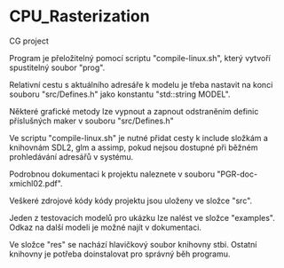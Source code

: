 # CPU_Rasterization
CG project

Program je přeložitelný pomocí scriptu "compile-linux.sh", který vytvoří spustitelný soubor "prog".

Relativní cestu s aktuálního adresáře k modelu je třeba nastavit na konci souboru "src/Defines.h" jako konstantu "std::string MODEL".

Některé grafické metody lze vypnout a zapnout odstraněním definic příslušných maker v souboru "src/Defines.h"

Ve scriptu "compile-linux.sh" je nutné přidat cesty k include složkám a knihovnám SDL2, glm a assimp, pokud nejsou dostupné při běžném prohledávání adresářů v systému.

Podrobnou dokumentaci k projektu naleznete v souboru "PGR-doc-xmichl02.pdf".

Veškeré zdrojové kódy kódy projektu jsou uloženy ve složce "src".

Jeden z testovacích modelů pro ukázku lze nalést ve složce "examples".
Odkaz na další modeli je možné najít v dokumentaci.

Ve složce "res" se nachází hlavičkový soubor knihovny stbi.
Ostatní knihovny je potřeba doinstalovat pro správný běh programu.
